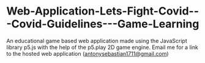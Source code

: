 # Web-Application-Lets-Fight-Covid---Covid-Guidelines---Game-Learning
An educational game based web application made using the JavaScript library p5.js with the help of the p5.play 2D game engine.
Email me for a link to the hosted web application (antonysebastian1711@gmail.com)

